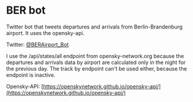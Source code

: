 # BER bot
Twitter bot that tweets departures and arrivals from Berlin-Brandenburg airport. It uses the opensky-api. 

Twitter: [@BERAirport_Bot](https://twitter.com/BERAirport_Bot)

I use the /api/states/all endpoint from opensky-network.org because the departures and arrivals data by airport are calculated only in the night for the previous day. The track by endpoint can't be used either, because the endpoint is inactive. 

Opensky-API: [https://openskynetwork.github.io/opensky-api/](https://openskynetwork.github.io/opensky-api/)